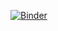 [![Binder](https://notebooks.gesis.org/binder/badge_logo.svg)](https://notebooks.gesis.org/binder/v2/gh/gesiscss/API_SMM_exercise/master/?urlpath=lab/tree/)

